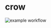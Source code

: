 # crow
![example workflow](https://github.com/Tach3/STIN/actions/workflows/dev.yml/badge_combined.svg)
